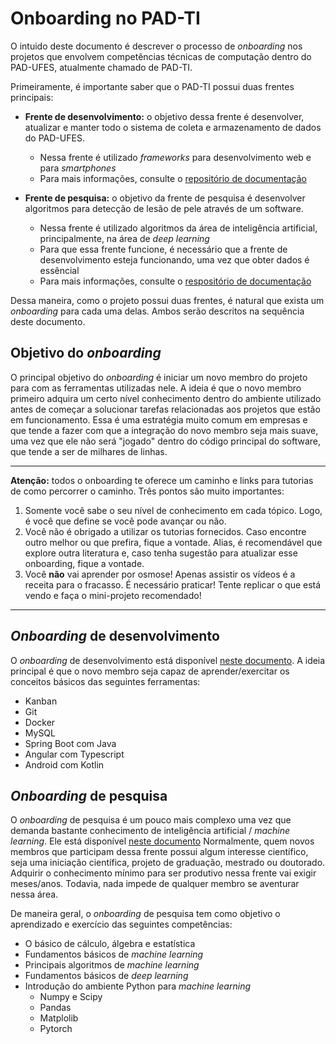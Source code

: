 # Onboarding no PAD-TI

O intuido deste documento é descrever o processo de *onboarding* nos projetos que envolvem competências técnicas de computação dentro do PAD-UFES, atualmente chamado de PAD-TI.

Primeiramente, é importante saber que o PAD-TI possui duas frentes principais:
- **Frente de desenvolvimento:** o objetivo dessa frente é desenvolver, atualizar e manter todo o sistema de coleta e armazenamento de dados do PAD-UFES. 
  - Nessa frente é utilizado *frameworks* para desenvolvimento web e para *smartphones*
  - Para mais informações, consulte o [repositório de documentação](https://github.com/pad-ufes/docs)
  
  
- **Frente de pesquisa:** o objetivo da frente de pesquisa é desenvolver algoritmos para detecção de lesão de pele através de um software. 
  - Nessa frente é utilizado algoritmos da área de inteligência artificial, principalmente, na área de *deep learning*
  - Para que essa frente funcione, é necessário que a frente de desenvolvimento esteja funcionando, uma vez que obter dados é essêncial
  - Para mais informações, consulte o [respositório de documentação](https://github.com/pad-ufes/docs)


Dessa maneira, como o projeto possui duas frentes, é natural que exista um *onboarding* para cada uma delas. Ambos serão descritos na sequência deste documento.

## Objetivo do *onboarding*

O principal objetivo do *onboarding* é iniciar um novo membro do projeto para com as ferramentas utilizadas nele. A ideia é que o novo membro primeiro adquira um certo nível conhecimento dentro do ambiente utilizado antes de começar a solucionar tarefas relacionadas aos projetos que estão em funcionamento. Essa é uma estratégia muito comum em empresas e que tende a fazer com que a integração do novo membro seja mais suave, uma vez que ele não será "jogado" dentro do código principal do software, que tende a ser de milhares de linhas. 

____
**Atenção:** todos o onboarding te oferece um caminho e links para tutorias de como percorrer o caminho. Três pontos são muito importantes:
1. Somente você sabe o seu nível de conhecimento em cada tópico. Logo, é você que define se você pode avançar ou não.
2. Você não é obrigado a utilizar os tutorias fornecidos. Caso encontre outro melhor ou que prefira, fique a vontade. Alias, é recomendável que explore outra literatura e, caso tenha sugestão para atualizar esse onboarding, fique a vontade.
3. Você **não** vai aprender por osmose! Apenas assistir os vídeos é a receita para o fracasso. É necessário praticar! Tente replicar o que está vendo e faça o mini-projeto recomendado!
____

## *Onboarding* de desenvolvimento

O *onboarding* de desenvolvimento está disponível [neste documento](dev/onboarding.md). A ideia principal é que o novo membro seja capaz de aprender/exercitar os conceitos básicos das seguintes ferramentas:
- Kanban
- Git
- Docker
- MySQL
- Spring Boot com Java
- Angular com Typescript
- Android com Kotlin

## *Onboarding* de pesquisa
O *onboarding* de pesquisa é um pouco mais complexo uma vez que demanda bastante conhecimento de inteligência artificial / *machine learning*. Ele está disponível [neste documento](pesquisa/onboarding.md) Normalmente, quem novos membros que participam dessa frente possui algum interesse científico, seja uma iniciação científica, projeto de graduação, mestrado ou doutorado. Adquirir o conhecimento mínimo para ser produtivo nessa frente vai exigir meses/anos. Todavia, nada impede de qualquer membro se aventurar nessa área. 

De maneira geral, o *onboarding* de pesquisa tem como objetivo o aprendizado e exercício das seguintes competências:
- O básico de cálculo, álgebra e estatística
- Fundamentos básicos de *machine learning* 
- Principais algoritmos de *machine learning*
- Fundamentos básicos de *deep learning*
- Introdução do ambiente Python para *machine learning*
  - Numpy e Scipy
  - Pandas
  - Matplolib
  - Pytorch

